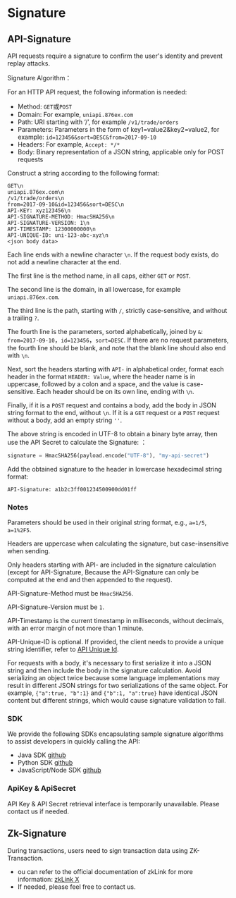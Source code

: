 # Signature

## API-Signature

API requests require a signature to confirm the user's identity and prevent replay attacks.

Signature Algorithm：

For an HTTP API request, the following information is needed:

* Method:  `GET`或`POST`
* Domain: For example, `uniapi.876ex.com`
* Path: URI starting with ‘/’, for example `/v1/trade/orders`
* Parameters: Parameters in the form of key1=value2&key2=value2, for example: `id=123456&sort=DESC&from=2017-09-10`
* Headers: For example, `Accept: */*`
* Body: Binary representation of a JSON string, applicable only for POST requests

Construct a string according to the following format:

```http
GET\n
uniapi.876ex.com\n
/v1/trade/orders\n
from=2017-09-10&id=123456&sort=DESC\n
API-KEY: xyz123456\n
API-SIGNATURE-METHOD: HmacSHA256\n
API-SIGNATURE-VERSION: 1\n
API-TIMESTAMP: 12300000000\n
API-UNIQUE-ID: uni-123-abc-xyz\n
<json body data>
```

Each line ends with a newline character `\n`. If the request body exists, do not add a newline character at the end.

The first line is the method name, in all caps, either `GET` or `POST`.

The second line is the domain, in all lowercase, for example `uniapi.876ex.com`.

The third line is the path, starting with `/`, strictly case-sensitive, and without a trailing `?`.

The fourth line is the parameters, sorted alphabetically, joined by `&`: `from=2017-09-10`，`id=123456`，`sort=DESC`. If there are no request parameters, the fourth line should be blank, and note that the blank line should also end with `\n`.

Next, sort the headers starting with `API-` in alphabetical order, format each header in the format `HEADER: Value`, where the header name is in uppercase, followed by a colon and a space, and the value is case-sensitive. Each header should be on its own line, ending with `\n`.

Finally, if it is a `POST` request and contains a body, add the body in JSON string format to the end, without `\n`. If it is a `GET` request or a `POST` request without a body, add an empty string `''`.

The above string is encoded in UTF-8 to obtain a binary byte array, then use the API Secret to calculate the Signature: ：</p>

```python
signature = HmacSHA256(payload.encode("UTF-8"), "my-api-secret")
```

Add the obtained signature to the header in lowercase hexadecimal string format:

```http
API-Signature: a1b2c3ff001234500900dd01ff
```

### Notes

Parameters should be used in their original string format, e.g., `a=1/5`, `a=1%2F5`.

Headers are uppercase when calculating the signature, but case-insensitive when sending.

Only headers starting with API- are included in the signature calculation (except for API-Signature, Because the API-Signature can only be computed at the end and then appended to the request).

API-Signature-Method must be `HmacSHA256`.

API-Signature-Version must be `1`.

API-Timestamp is the current timestamp in milliseconds, without decimals, with an error margin of not more than 1 minute.

API-Unique-ID is optional. If provided, the client needs to provide a unique string identifier, refer to [API Unique Id](unique-id).

For requests with a body, it's necessary to first serialize it into a JSON string and then include the body in the signature calculation. Avoid serializing an object twice because some language implementations may result in different JSON strings for two serializations of the same object. For example, `{"a":true, "b":1}` and `{"b":1, "a":true}` have identical JSON content but different strings, which would cause signature validation to fail.

### SDK

We provide the following SDKs encapsulating sample signature algorithms to assist developers in quickly calling the API:

* Java SDK [github](https://github.com/876ex-pub/signature-demo/blob/master/ApiClient.java)
* Python SDK [github](https://github.com/876ex-pub/signature-demo/blob/master/876ex.py)
* JavaScript/Node SDK [github](https://github.com/876ex-pub/signature-demo/blob/master/876ex.js)


### ApiKey & ApiSecret

API Key & API Secret retrieval interface is temporarily unavailable. Please contact us if needed.


## Zk-Signature

During transactions, users need to sign transaction data using ZK-Transaction.

* ou can refer to the official documentation of zkLink for more information: [zkLink X ](https://docs.zk.link/developer/sdk/changelog/signer)
* If needed, please feel free to contact us.
